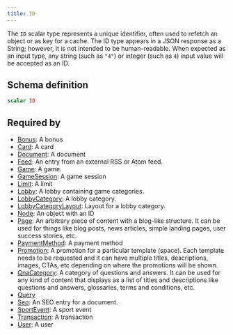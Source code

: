 ```yaml
---
title: ID
---
```


The `ID` scalar type represents a unique identifier, often used to
refetch an object or as key for a cache. The ID type appears in a JSON
response as a String; however, it is not intended to be human-readable.
When expected as an input type, any string (such as `"4"`) or integer
(such as `4`) input value will be accepted as an ID.

## Schema definition
```graphql
scalar ID
```

## Required by
* [Bonus](graphql/schema/bonus.md): A bonus
* [Card](graphql/schema/card.md): A card
* [Document](graphql/schema/document.md): A document
* [Feed](graphql/schema/feed.md): An entry from an external RSS or Atom feed.
* [Game](graphql/schema/game.md): A game.
* [GameSession](graphql/schema/gamesession.md): A game session
* [Limit](graphql/schema/limit.md): A limit
* [Lobby](graphql/schema/lobby.md): A lobby containing game categories.
* [LobbyCategory](graphql/schema/lobbycategory.md): A lobby category.
* [LobbyCategoryLayout](graphql/schema/lobbycategorylayout.md): Layout for a lobby category.
* [Node](graphql/schema/node.md): An object with an ID
* [Page](graphql/schema/page.md): An arbitrary piece of content with a blog-like structure. It can be used for things like blog posts, news articles, simple landing pages, user success stories, etc.
* [PaymentMethod](graphql/schema/paymentmethod.md): A payment method
* [Promotion](graphql/schema/promotion.md): A promotion for a particular template (space). Each template needs to be requested and it can have multiple titles, descriptions, images, CTAs, etc depending on where the promotions will be shown.
* [QnaCategory](graphql/schema/qnacategory.md): A category of questions and answers. It can be used for any kind of content that displays as a list of titles and descriptions like questions and answers, glossaries, terms and conditions, etc.
* [Query](graphql/schema/query.md)
* [Seo](graphql/schema/seo.md): An SEO entry for a document.
* [SportEvent](graphql/schema/sportevent.md): A sport event
* [Transaction](graphql/schema/transaction.md): A transaction
* [User](graphql/schema/user.md): A user
